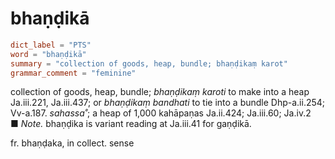 # bhaṇḍikā

``` toml
dict_label = "PTS"
word = "bhaṇḍikā"
summary = "collection of goods, heap, bundle; bhaṇḍikaṃ karot"
grammar_comment = "feminine"
```

collection of goods, heap, bundle; *bhaṇḍikaṃ karoti* to make into a heap Ja.iii.221, Ja.iii.437; or *bhaṇḍikaṃ bandhati* to tie into a bundle Dhp\-a.ii.254; Vv\-a.187. *sahassa˚*; a heap of 1,000 kahāpaṇas Ja.ii.424; Ja.iii.60; Ja.iv.2  
■ *Note.* bhaṇḍika is variant reading at Ja.iii.41 for gaṇḍikā.

fr. bhaṇḍaka, in collect. sense

